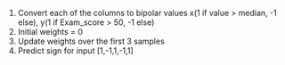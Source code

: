 1. Convert each of the columns to bipolar values x(1 if value > median, -1 else), y(1 if Exam_score > 50, -1 else)
2. Initial weights = 0
3. Update weights over the first 3 samples
4. Predict sign for input [1,-1,1,-1,1]
